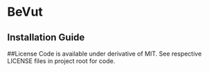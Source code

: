 # BeVut 

## Installation Guide

##License
Code is available under derivative of MIT. See respective LICENSE files in project root for code.
